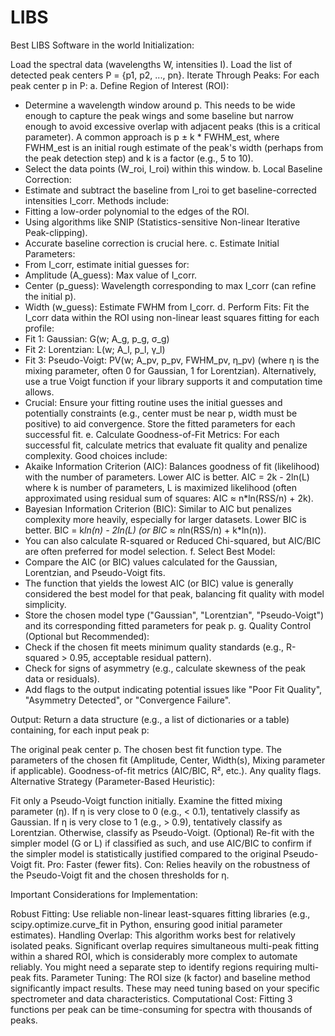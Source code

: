 # LIBS
Best LIBS Software in the world
Initialization:

Load the spectral data (wavelengths W, intensities I).
Load the list of detected peak centers P = {p1, p2, ..., pn}.
Iterate Through Peaks: For each peak center p in P:
a.  Define Region of Interest (ROI):
* Determine a wavelength window around p. This needs to be wide enough to capture the peak wings and some baseline but narrow enough to avoid excessive overlap with adjacent peaks (this is a critical parameter). A common approach is p ± k * FWHM_est, where FWHM_est is an initial rough estimate of the peak's width (perhaps from the peak detection step) and k is a factor (e.g., 5 to 10).
* Select the data points (W_roi, I_roi) within this window.
b.  Local Baseline Correction:
* Estimate and subtract the baseline from I_roi to get baseline-corrected intensities I_corr. Methods include:
* Fitting a low-order polynomial to the edges of the ROI.
* Using algorithms like SNIP (Statistics-sensitive Non-linear Iterative Peak-clipping).
* Accurate baseline correction is crucial here.
c.  Estimate Initial Parameters:
* From I_corr, estimate initial guesses for:
* Amplitude (A_guess): Max value of I_corr.
* Center (p_guess): Wavelength corresponding to max I_corr (can refine the initial p).
* Width (w_guess): Estimate FWHM from I_corr.
d.  Perform Fits: Fit the I_corr data within the ROI using non-linear least squares fitting for each profile:
* Fit 1: Gaussian: G(w; A_g, p_g, σ_g)
* Fit 2: Lorentzian: L(w; A_l, p_l, γ_l)
* Fit 3: Pseudo-Voigt: PV(w; A_pv, p_pv, FWHM_pv, η_pv) (where η is the mixing parameter, often 0 for Gaussian, 1 for Lorentzian). Alternatively, use a true Voigt function if your library supports it and computation time allows.
* Crucial: Ensure your fitting routine uses the initial guesses and potentially constraints (e.g., center must be near p, width must be positive) to aid convergence. Store the fitted parameters for each successful fit.
e.  Calculate Goodness-of-Fit Metrics: For each successful fit, calculate metrics that evaluate fit quality and penalize complexity. Good choices include:
* Akaike Information Criterion (AIC): Balances goodness of fit (likelihood) with the number of parameters. Lower AIC is better. AIC = 2k - 2ln(L) where k is number of parameters, L is maximized likelihood (often approximated using residual sum of squares: AIC ≈ n*ln(RSS/n) + 2k).
* Bayesian Information Criterion (BIC): Similar to AIC but penalizes complexity more heavily, especially for larger datasets. Lower BIC is better. BIC = k*ln(n) - 2ln(L) (or BIC ≈ n*ln(RSS/n) + k*ln(n)).
* You can also calculate R-squared or Reduced Chi-squared, but AIC/BIC are often preferred for model selection.
f.  Select Best Model:
* Compare the AIC (or BIC) values calculated for the Gaussian, Lorentzian, and Pseudo-Voigt fits.
* The function that yields the lowest AIC (or BIC) value is generally considered the best model for that peak, balancing fit quality with model simplicity.
* Store the chosen model type ("Gaussian", "Lorentzian", "Pseudo-Voigt") and its corresponding fitted parameters for peak p.
g.  Quality Control (Optional but Recommended):
* Check if the chosen fit meets minimum quality standards (e.g., R-squared > 0.95, acceptable residual pattern).
* Check for signs of asymmetry (e.g., calculate skewness of the peak data or residuals).
* Add flags to the output indicating potential issues like "Poor Fit Quality", "Asymmetry Detected", or "Convergence Failure".

Output: Return a data structure (e.g., a list of dictionaries or a table) containing, for each input peak p:

The original peak center p.
The chosen best fit function type.
The parameters of the chosen fit (Amplitude, Center, Width(s), Mixing parameter if applicable).
Goodness-of-fit metrics (AIC/BIC, R², etc.).
Any quality flags.
Alternative Strategy (Parameter-Based Heuristic):

Fit only a Pseudo-Voigt function initially.
Examine the fitted mixing parameter (η).
If η is very close to 0 (e.g., < 0.1), tentatively classify as Gaussian.
If η is very close to 1 (e.g., > 0.9), tentatively classify as Lorentzian.
Otherwise, classify as Pseudo-Voigt.
(Optional) Re-fit with the simpler model (G or L) if classified as such, and use AIC/BIC to confirm if the simpler model is statistically justified compared to the original Pseudo-Voigt fit.
Pro: Faster (fewer fits). Con: Relies heavily on the robustness of the Pseudo-Voigt fit and the chosen thresholds for η.

Important Considerations for Implementation:

Robust Fitting: Use reliable non-linear least-squares fitting libraries (e.g., scipy.optimize.curve_fit in Python, ensuring good initial parameter estimates).
Handling Overlap: This algorithm works best for relatively isolated peaks. Significant overlap requires simultaneous multi-peak fitting within a shared ROI, which is considerably more complex to automate reliably. You might need a separate step to identify regions requiring multi-peak fits.
Parameter Tuning: The ROI size (k factor) and baseline method significantly impact results. These may need tuning based on your specific spectrometer and data characteristics.
Computational Cost: Fitting 3 functions per peak can be time-consuming for spectra with thousands of peaks.
